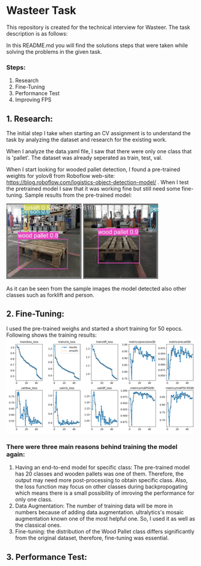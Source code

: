 # Wasteer Task
This repository is created for the technical interview for Wasteer. The task description is as follows: 

In this README.md you will find the solutions steps that were taken while solving the problems in the given task. 

### Steps:

1. Research
2. Fine-Tuning
3. Performance Test
4. Improving FPS

## 1. Research:
The initial step I take when starting an CV assignment is to understand the task by analyzing the dataset and research for the existing work. 

When I analyze the data.yaml file, I saw that there were only one class that is 'pallet'. The dataset was already seperated as train, test, val.   

When I start looking for wooded pallet detection, I found a pre-trained weights for yolov8 from Roboflow web-site: https://blog.roboflow.com/logistics-object-detection-model/ . When I test the pretrained model I saw that it was working fine but still need some fine-tuning. Sample results from the pre-trained model:

<img src="/images/sample_1.png" width="200">
<img src="/images/sample_2.png" width="200">

As it can be seen from the sample images the model detected also other classes such as forklift and person. 


## 2. Fine-Tuning:
I used the pre-trained weighs and started a short training for 50 epocs. Following shows the training results:
![Training metrics.](/images/results.png "This image shows the training metrics.")

### There were three main reasons behind training the model again:
1. Having an end-to-end model for specific class: The pre-trained model has 20 classes and wooden pallets was one of them. Therefore, the output may need more post-processing to obtain specific class. Also, the loss function may focus on other classes during backpropogating which means there is a small possibility of imroving the performance for only one class.
2. Data Augmentation: The number of training data will be more in numbers because of adding data augmentation. ultralytics's mosaic augmentation known one of the most helpful one. So, I used it as well as the classical ones. 
3. Fine-tuning: the distribution of the Wood Pallet class differs significantly from the original dataset, therefore, fine-tuning was essential.

## 3. Performance Test:
